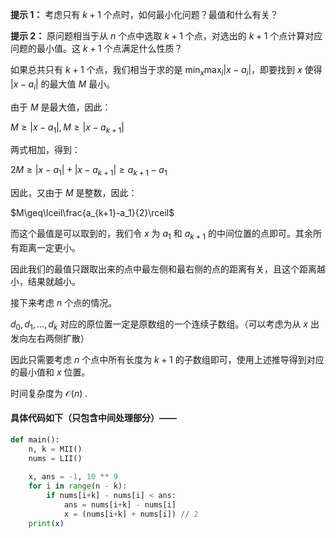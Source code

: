 **提示 1：** 考虑只有 $k+1$ 个点时，如何最小化问题？最值和什么有关？

**提示 2：** 原问题相当于从 $n$ 个点中选取 $k+1$ 个点，对选出的 $k+1$ 个点计算对应问题的最小值。这 $k+1$ 个点满足什么性质？

如果总共只有 $k+1$ 个点，我们相当于求的是 $\min_x\max_i|x-a_i|$，即要找到 $x$ 使得 $|x-a_i|$ 的最大值 $M$ 最小。

由于 $M$ 是最大值，因此：

$M\geq|x-a_1|, M\geq|x-a_{k+1}|$

两式相加，得到：

$2M\geq|x-a_1|+|x-a_{k+1}|\geq a_{k+1}-a_1$

因此，又由于 $M$ 是整数，因此：

$M\geq\lceil\frac{a_{k+1}-a_1}{2}\rceil$

而这个最值是可以取到的，我们令 $x$ 为 $a_1$ 和 $a_{k+1}$ 的中间位置的点即可。其余所有距离一定更小。

因此我们的最值只跟取出来的点中最左侧和最右侧的点的距离有关，且这个距离越小，结果就越小。

接下来考虑 $n$ 个点的情况。

$d_0,d_1,\dots,d_k$ 对应的原位置一定是原数组的一个连续子数组。（可以考虑为从 $x$ 出发向左右两侧扩散）

因此只需要考虑 $n$ 个点中所有长度为 $k+1$ 的子数组即可，使用上述推导得到对应的最小值和 $x$ 位置。

时间复杂度为 $\mathcal{O}(n)$ .

#### 具体代码如下（只包含中间处理部分）——

```Python []
def main():
    n, k = MII()
    nums = LII()
    
    x, ans = -1, 10 ** 9
    for i in range(n - k):
        if nums[i+k] - nums[i] < ans:
            ans = nums[i+k] - nums[i]
            x = (nums[i+k] + nums[i]) // 2
    print(x)
```
